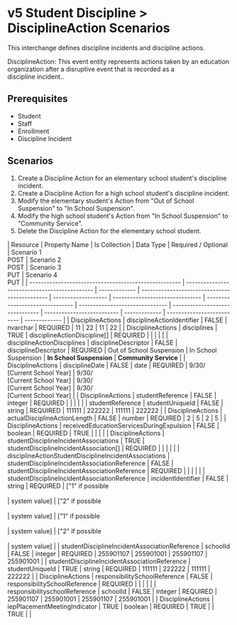 # v5 Student Discipline > DisciplineAction Scenarios

This interchange defines discipline incidents and discipline actions.

DisciplineAction: This event entity represents actions taken by an education
organization after a disruptive event that is recorded as a
discipline incident..

## Prerequisites

- Student
- Staff
- Enrollment
- Discipline Incident

## Scenarios

1. Create a Discipline Action for an elementary school student's discipline
   incident.
2. Create a Discipline Action for a high school student's discipline incident.
3. Modify the elementary student's Action from "Out of School Suspension" to "In
   School Suspension".
4. Modify the high school student's Action from "In School Suspension" to
   "Community Service".
5. Delete the Discipline Action for the elementary school student.

| Resource                                              | Property Name                                 | Is Collection | Data Type                                     | Required / Optional | Scenario 1 <br/>POST            | Scenario 2 <br/>POST            | Scenario 3 <br/>PUT             | Scenario 4 <br/>PUT             |
| ----------------------------------------------------- | --------------------------------------------- | ------------- | --------------------------------------------- | ------------------- | ------------------------------- | ------------------------------- | ------------------------------- | ------------------------------- | -------------------------- | ------------- | -------------------------- | ------------- |
| DisciplineActions                                     | disciplineActionIdentifier                    | FALSE         | nvarchar                                      | REQUIRED            | 11                              | 22                              | 11                              | 22                              |
| DisciplineActions                                     | disciplines                                   | TRUE          | disciplineActionDiscipline[]                  | REQUIRED            |                                 |                                 |                                 |                                 |
| disciplineActionDisciplines                           | disciplineDescriptor                          | FALSE         | disciplineDescriptor                          | REQUIRED            | Out of School Suspension        | In School Suspension            | **In School Suspension**        | **Community Service**           |
| DisciplineActions                                     | disciplineDate                                | FALSE         | date                                          | REQUIRED            | 9/30/<br/>[Current School Year] | 9/30/<br/>[Current School Year] | 9/30/<br/>[Current School Year] | 9/30/<br/>[Current School Year] |
| DisciplineActions                                     | studentReference                              | FALSE         | integer                                       | REQUIRED            |                                 |                                 |                                 |                                 |
| studentReference                                      | studentUniqueId                               | FALSE         | string                                        | REQUIRED            | 111111                          | 222222                          | 111111                          | 222222                          |
| DisciplineActions                                     | actualDisciplineActionLength                  | FALSE         | number                                        | REQUIRED            | 2                               | 5                               | 2                               | 5                               |
| DisciplineActions                                     | receivedEducationServicesDuringExpulsion      | FALSE         | boolean                                       | REQUIRED            | TRUE                            |                                 |                                 |                                 |
| DisciplineActions                                     | studentDisciplineIncidentAssociations         | TRUE          | studentDisciplineIncidentAssociation[]        | REQUIRED            |                                 |                                 |                                 |                                 |
| disciplineActionStudentDisciplineIncidentAssociations | studentDisciplineIncidentAssociationReference | FALSE         | studentDisciplineIncidentAssociationReference | REQUIRED            |                                 |                                 |                                 |                                 |
| studentDisciplineIncidentAssociationReference         | incidentIdentifier                            | FALSE         | string                                        | REQUIRED            | ["1" if possible<br/><br/>      | system value]                   | ["2" if possible<br/><br/>      | system value]                   | ["1" if possible<br/><br/> | system value] | ["2" if possible<br/><br/> | system value] |
| studentDisciplineIncidentAssociationReference         | schoolId                                      | FALSE         | integer                                       | REQUIRED            | 255901107                       | 255901001                       | 255901107                       | 255901001                       |
| studentDisciplineIncidentAssociationReference         | studentUniqueId                               | TRUE          | string                                        | REQUIRED            | 111111                          | 222222                          | 111111                          | 222222                          |
| DisciplineActions                                     | responsibilitySchoolReference                 | FALSE         | responsibilitySchoolReference                 | REQUIRED            |                                 |                                 |                                 |                                 |
| responsibilityschoolReference                         | schoolId                                      | FALSE         | integer                                       | REQUIRED            | 255901107                       | 255901001                       | 255901107                       | 255901001                       |
| DisciplineActions                                     | iepPlacementMeetingIndicator                  | TRUE          | boolean                                       | REQUIRED            | TRUE                            |                                 | TRUE                            |                                 |
